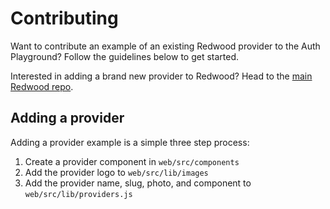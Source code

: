 # Contributing

Want to contribute an example of an existing Redwood provider to the Auth Playground? Follow the guidelines below to get started.

Interested in adding a brand new provider to Redwood? Head to the [main Redwood repo](https://github.com/redwoodjs/redwood/tree/main/packages/auth).

## Adding a provider

Adding a provider example is a simple three step process:

1. Create a provider component in `web/src/components`
2. Add the provider logo to `web/src/lib/images`
3. Add the provider name, slug, photo, and component to `web/src/lib/providers.js`
